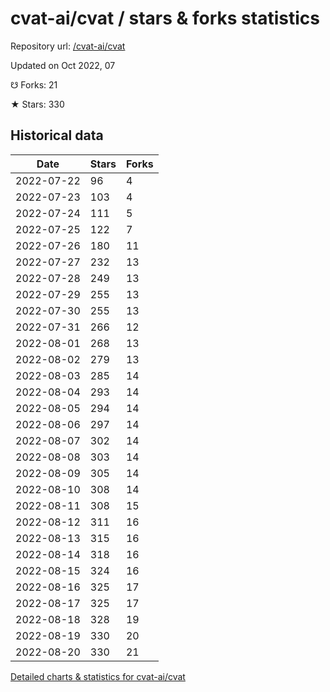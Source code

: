 # cvat-ai/cvat / stars & forks statistics

Repository url: [/cvat-ai/cvat](https://github.com/cvat-ai/cvat)

Updated on Oct 2022, 07

☋ Forks: 21

★ Stars: 330

## Historical data
| Date | Stars | Forks |
|------|-------|-------|
| 2022-07-22 | 96 | 4 | 
| 2022-07-23 | 103 | 4 | 
| 2022-07-24 | 111 | 5 | 
| 2022-07-25 | 122 | 7 | 
| 2022-07-26 | 180 | 11 | 
| 2022-07-27 | 232 | 13 | 
| 2022-07-28 | 249 | 13 | 
| 2022-07-29 | 255 | 13 | 
| 2022-07-30 | 255 | 13 | 
| 2022-07-31 | 266 | 12 | 
| 2022-08-01 | 268 | 13 | 
| 2022-08-02 | 279 | 13 | 
| 2022-08-03 | 285 | 14 | 
| 2022-08-04 | 293 | 14 | 
| 2022-08-05 | 294 | 14 | 
| 2022-08-06 | 297 | 14 | 
| 2022-08-07 | 302 | 14 | 
| 2022-08-08 | 303 | 14 | 
| 2022-08-09 | 305 | 14 | 
| 2022-08-10 | 308 | 14 | 
| 2022-08-11 | 308 | 15 | 
| 2022-08-12 | 311 | 16 | 
| 2022-08-13 | 315 | 16 | 
| 2022-08-14 | 318 | 16 | 
| 2022-08-15 | 324 | 16 | 
| 2022-08-16 | 325 | 17 | 
| 2022-08-17 | 325 | 17 | 
| 2022-08-18 | 328 | 19 | 
| 2022-08-19 | 330 | 20 | 
| 2022-08-20 | 330 | 21 | 


[Detailed charts & statistics for cvat-ai/cvat](https://reviewgithub.com/rep/cvat-ai/cvat)
